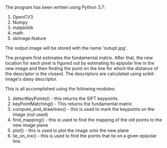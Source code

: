 The program has been written using Python 3.7:
1. OpenCV3
2. Numpy
3. matplotlib
4. math
5. skimage.feature

The output image will be stored with the name 'outupt.jpg'.

The program first estimates the fundamental matrix. After that, the new location for each pixel is figured out by estimating its epipolar line in the new image and then finding the point on the line for which the distance of the descriptor is the closest. The descriptors are calculated using scikit-image's daisy descriptor. 

This is all accomplished using the following modules:
1. detectKeyPoints() - this returns the SIFT keypoints.
2. keyPointMatching() - This returns the fundamental matrix
3. compute_and_drawlines() - this is used to mark the keypoints on the image (not used)
4. find_mapping() - this is used to find the mapping of the old points to the new image plane
5. plot() - this is used to plot the image onto the new plane
6. lie_on_ine() - this is used to find the points that lie on a given epipolar line.
